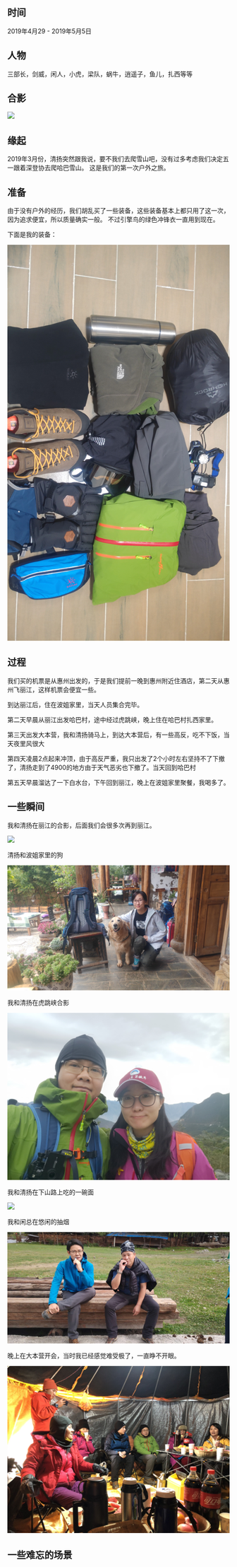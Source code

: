 ## 时间

2019年4月29 - 2019年5月5日

## 人物

三部长，剑威，闲人，小虎，梁队，蜗牛，逍遥子，鱼儿，扎西等等

## 合影

![](https://raw.githubusercontent.com/helloqingyang/mkdocs/main/docs/images/2019Haba/All.jpg)

## 缘起

2019年3月份，清扬突然跟我说，要不我们去爬雪山吧，没有过多考虑我们决定五一跟着深登协去爬哈巴雪山。
这是我们的第一次户外之旅。 

## 准备

由于没有户外的经历，我们胡乱买了一些装备，这些装备基本上都只用了这一次，因为追求便宜，所以质量确实一般。
不过引擎鸟的绿色冲锋衣一直用到现在。

下面是我的装备：

![](https://raw.githubusercontent.com/helloqingyang/mkdocs/main/docs/images/2019Haba/IMG_20190429_001351R.jpg)

## 过程

我们买的机票是从惠州出发的，于是我们提前一晚到惠州附近住酒店，第二天从惠州飞丽江，这样机票会便宜一些。 

到达丽江后，住在波姐家里，当天人员集合完毕。

第二天早晨从丽江出发哈巴村，途中经过虎跳峡，晚上住在哈巴村扎西家里。

第三天出发大本营，我和清扬骑马上，到达大本营后，有一些高反，吃不下饭，当天夜里风很大

第四天凌晨2点起来冲顶，由于高反严重，我只出发了2个小时左右坚持不了下撤了，清扬走到了4900的地方由于天气恶劣也下撤了。当天回到哈巴村

第五天早晨溜达了一下白水台，下午回到丽江，晚上在波姐家里聚餐，我喝多了。

## 一些瞬间

我和清扬在丽江的合影，后面我们会很多次再到丽江。

![](https://raw.githubusercontent.com/helloqingyang/mkdocs/main/docs/images/2019Haba/IMG_20190430_133625F.jpg)

清扬和波姐家里的狗

![](https://raw.githubusercontent.com/helloqingyang/mkdocs/main/docs/images/2019Haba/IMG_20190430_172349R.jpg)

我和清扬在虎跳峡合影

![](https://raw.githubusercontent.com/helloqingyang/mkdocs/main/docs/images/2019Haba/IMG_20190502_094413F.jpg)

我和清扬在下山路上吃的一碗面

![](https://raw.githubusercontent.com/helloqingyang/mkdocs/main/docs/images/2019Haba/IMG_20190502_121246F.jpg)

我和闲总在悠闲的抽烟

![](https://raw.githubusercontent.com/helloqingyang/mkdocs/main/docs/images/2019Haba/mmexport1556710733987.jpg)

晚上在大本营开会，当时我已经感觉难受极了，一直睁不开眼。

![](https://raw.githubusercontent.com/helloqingyang/mkdocs/main/docs/images/2019Haba/mmexport1556888007889.jpg)

## 一些难忘的场景

